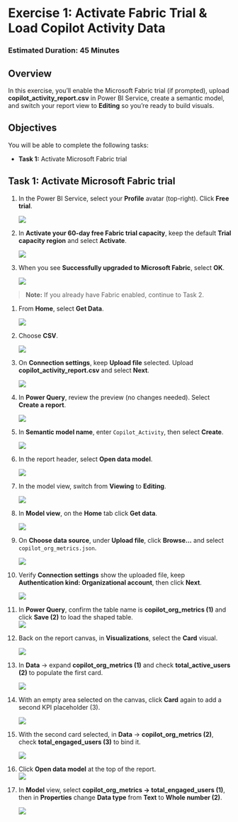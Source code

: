 # Exercise 1: Activate Fabric Trial & Load Copilot Activity Data

### Estimated Duration: 45 Minutes

## Overview
In this exercise, you’ll enable the Microsoft Fabric trial (if prompted), upload **copilot_activity_report.csv** in Power BI Service, create a semantic model, and switch your report view to **Editing** so you’re ready to build visuals.

## Objectives
You will be able to complete the following tasks:

- **Task 1:** Activate Microsoft Fabric trial  

## Task 1: Activate Microsoft Fabric trial

1. In the Power BI Service, select your **Profile** avatar (top-right). Click **Free trial**.
    
   ![](../media/man-e1-g1.png)

1. In **Activate your 60-day free Fabric trial capacity**, keep the default **Trial capacity region** and select **Activate**.
    
   ![](../media/man-e1-g2.png)

1. When you see **Successfully upgraded to Microsoft Fabric**, select **OK**.
   
   ![](../media/man-e1-g3.png)

  > **Note:** If you already have Fabric enabled, continue to Task 2.

1. From **Home**, select **Get Data**.
    
   ![](../media/man-e1-g4.png)

1. Choose **CSV**.
   
   ![](../media/man-e1-g5.png)

1. On **Connection settings**, keep **Upload file** selected. Upload **copilot_activity_report.csv** and select **Next**.
    
   ![](../media/man-e1-g6.png)

1. In **Power Query**, review the preview (no changes needed). Select **Create a report**.
    
   ![](../media/man-e1-g7.png)

1. In **Semantic model name**, enter `Copilot_Activity`, then select **Create**.
   
   ![](../media/man-e1-g8.png)

1. In the report header, select **Open data model**.
    
   ![](../media/man-e1-g9.png)

1. In the model view, switch from **Viewing** to **Editing**.
    
   ![](../media/man-e1-g10.png)

1. In **Model view**, on the **Home** tab click **Get data**.
   
   ![](../media/man-e1-g11.png)

1. On **Choose data source**, under **Upload file**, click **Browse…** and select `copilot_org_metrics.json`.
    
   ![](../media/man-e1-g12.png)

1. Verify **Connection settings** show the uploaded file, keep **Authentication kind: Organizational account**, then click **Next**.
    
   ![](../media/man-e1-g13.png)

1. In **Power Query**, confirm the table name is **copilot_org_metrics (1)** and click **Save (2)** to load the shaped table.  
   ![](../media/man-e1-g14.png)

1. Back on the report canvas, in **Visualizations**, select the **Card** visual.
    
   ![](../media/man-e1-g15.png)

1. In **Data** → expand **copilot_org_metrics (1)** and check **total_active_users (2)** to populate the first card.
   
   ![](../media/man-e1-g16.png)

1. With an empty area selected on the canvas, click **Card** again to add a second KPI placeholder (3).
    
   ![](../media/man-e1-g17.png)

1. With the second card selected, in **Data** → **copilot_org_metrics (2)**, check **total_engaged_users (3)** to bind it.
    
   ![](../media/man-e1-g18.png)

1. Click **Open data model** at the top of the report.  
   ![](../media/man-e1-g19.png)

1. In **Model** view, select **copilot_org_metrics → total_engaged_users (1)**, then in **Properties** change **Data type** from **Text** to **Whole number (2)**.
   
   ![](../media/man-e1-g20.png)


